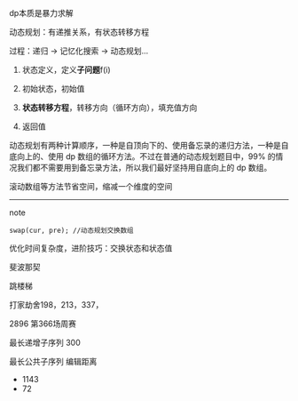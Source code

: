 
dp本质是暴力求解

动态规划：有递推关系，有状态转移方程

过程：递归 -> 记忆化搜索 -> 动态规划...

1. 状态定义，定义**子问题**f(i)

2. 初始状态，初始值

3. **状态转移方程**，转移方向（循环方向），填充值方向

4. 返回值

动态规划有两种计算顺序，一种是自顶向下的、使用备忘录的递归方法，一种是自底向上的、使用 dp 数组的循环方法。不过在普通的动态规划题目中，99% 的情况我们都不需要用到备忘录方法，所以我们最好坚持用自底向上的 dp 数组。

滚动数组等方法节省空间，缩减一个维度的空间

---
note

`swap(cur, pre); //动态规划交换数组`

优化时间复杂度，进阶技巧：交换状态和状态值


斐波那契

跳楼梯

打家劫舍198，213，337，

2896 第366场周赛

最长递增子序列 300

最长公共子序列 编辑距离
- 1143
- 72